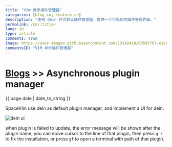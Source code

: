 ```yaml
---
title: "Vim 异步插件管理器"
categories: [blog_cn, feature_cn]
description: "使用 dein 作为默认插件管理器，提供一个可视化的插件管理界面。"
permalink: /cn/:title/
lang: zh
type: article
comments: true
image: https://user-images.githubusercontent.com/13142418/80597767-e1e82a80-8a5a-11ea-85ad-031a6f3240f0.gif
commentsID: "VIM 异步插件管理器"
---
```


# [Blogs](../blog/) >> Asynchronous plugin manager

{{ page.date | date_to_string }}


SpaceVim use dein as default plugin manager, and implement a UI for dein. 

![dein ui](https://user-images.githubusercontent.com/13142418/80597767-e1e82a80-8a5a-11ea-85ad-031a6f3240f0.gif)

when plugin is failed to update, the error message will be shown after the plugin name,
you can move cursor to the line of that plugin,
then press `g r` to fix the installation, or press `gf` to open a terminal with path of that plugin.

